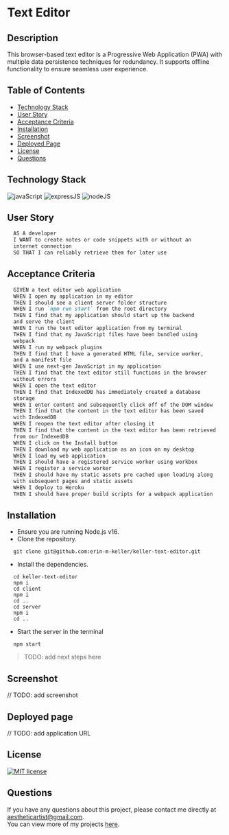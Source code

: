   # Text Editor
  
  ## Description 
  This browser-based text editor is a Progressive Web Application (PWA) with multiple data persistence techniques for redundancy. It supports offline functionality to ensure seamless user experience.
  
  ## Table of Contents
  * [Technology Stack](#technology-stack)
  * [User Story](#user-story)
  * [Acceptance Criteria](#acceptance-criteria)
  * [Installation](#installation)
  * [Screenshot](#screenshot)
  * [Deployed Page](#deployed-page)
  * [License](#license)
  * [Questions](#questions)

  ## Technology Stack

  ![javaScript](https://img.shields.io/badge/-JavaScript-61DAFB?color=red&style=flat)
  ![expressJS](https://img.shields.io/badge/-Express.js-61DAFB?color=orange&style=flat)
  ![nodeJS](https://img.shields.io/badge/-Node.js-61DAFB?color=yellow&style=flat)

  ## User Story
  ```md
    AS A developer
    I WANT to create notes or code snippets with or without an  
    internet connection
    SO THAT I can reliably retrieve them for later use
  ```

  ## Acceptance Criteria
  ```md
    GIVEN a text editor web application
    WHEN I open my application in my editor
    THEN I should see a client server folder structure
    WHEN I run `npm run start` from the root directory
    THEN I find that my application should start up the backend  
    and serve the client
    WHEN I run the text editor application from my terminal
    THEN I find that my JavaScript files have been bundled using  
    webpack
    WHEN I run my webpack plugins
    THEN I find that I have a generated HTML file, service worker,  
    and a manifest file
    WHEN I use next-gen JavaScript in my application
    THEN I find that the text editor still functions in the browser  
    without errors
    WHEN I open the text editor
    THEN I find that IndexedDB has immediately created a database  
    storage
    WHEN I enter content and subsequently click off of the DOM window
    THEN I find that the content in the text editor has been saved  
    with IndexedDB
    WHEN I reopen the text editor after closing it
    THEN I find that the content in the text editor has been retrieved  
    from our IndexedDB
    WHEN I click on the Install button
    THEN I download my web application as an icon on my desktop
    WHEN I load my web application
    THEN I should have a registered service worker using workbox
    WHEN I register a service worker
    THEN I should have my static assets pre cached upon loading along  
    with subsequent pages and static assets
    WHEN I deploy to Heroku
    THEN I should have proper build scripts for a webpack application
  ```
  
  ## Installation 
  
  * Ensure you are running Node.js v16.
  * Clone the repository.
  ```
    git clone git@github.com:erin-m-keller/keller-text-editor.git
  ```

  * Install the dependencies.
  ``` node
    cd keller-text-editor
    npm i
    cd client
    npm i
    cd ..
    cd server
    npm i
    cd ..
  ```

  * Start the server in the terminal
  ``` node
    npm start
  ```
  > TODO: add next steps here

  ## Screenshot

  // TODO: add screenshot
  
  ## Deployed page

  // TODO: add application URL


  ## License 
  [![MIT license](https://img.shields.io/badge/License-MIT-purple.svg)](https://lbesson.mit-license.org/)
  
  ## Questions
  If you have any questions about this project, please contact me directly at [aestheticartist@gmail.com](aestheticartist@gmail.com).  
  You can view more of my projects [here](https://github.com/erin-m-keller).
